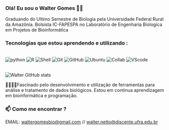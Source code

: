### Olá! Eu sou o Walter Gomes 👋🏾
Graduando do Ultimo Semestre de Biologia pela Universidade Federal Rural da Amazônia. 
Bolsista IC-FAPESPA no Laboratório de Engenharia Biologica em Projetos de Bioinformática

### Tecnologias que estou aprendendo e utilizando :
<div style="display: inline_block"><br/>
  <img aling= "center" alt="python" src="https://img.shields.io/badge/Python-14354C?style=for-the-badge&logo=python&logoColor=white" />
  <img aling= "center" alt="R" src="https://img.shields.io/badge/RStudio-75AADB?style=for-the-badge&logo=RStudio&logoColor=white" /> 
  <img aling= "center" alt="Shell" src="https://img.shields.io/badge/Shell_Script-121011?style=for-the-badge&logo=gnu-bash&logoColor=white" />
  <img aling= "center" alt="Git" src="https://img.shields.io/badge/GIT-E44C30?style=for-the-badge&logo=git&logoColor=white" />
  <img aling= "center" alt="GitHub" src="https://img.shields.io/badge/GitHub-100000?style=for-the-badge&logo=github&logoColor=white" />
  <img aling= "center" alt="Ubuntu" src="https://img.shields.io/badge/Ubuntu-E95420?style=for-the-badge&logo=ubuntu&logoColor=white" />
  <img aling= "center" alt="Collab" src="https://img.shields.io/badge/Colab-F9AB00?style=for-the-badge&logo=googlecolab&color=525252" />
  <img aling= "center" alt="VScode" src="https://img.shields.io/badge/Visual_Studio_Code-0078D4?style=for-the-badge&logo=visual%20studio%20code&logoColor=white" />
</div><br/>


![Walter GitHub stats](https://github-readme-stats.vercel.app/api?username=walter&show_icons=true&theme=dracula)

💞️👨🏽‍💻Fascinado pelo desenvolvimento e utilização de ferramentas para análise e tratamento de dados biológicos.
Estou em continua aprendizagem em bioinformática e programação.

### 📫 Como me encontrar ?
EMAIL: waltergomesbio@gmail.com // walter.netto@discente.ufra.edu.br
